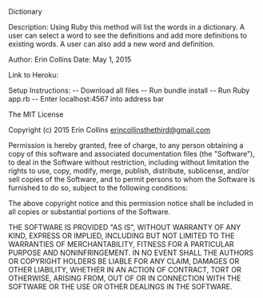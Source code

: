 Dictionary

Description: Using Ruby this method will list the words in a dictionary. A user can select a word to see the definitions and add more definitions to existing words. A user can also add a new word and definition.


Author: Erin Collins Date: May 1, 2015

Link to Heroku: 

Setup Instructions: -- Download all files -- Run bundle install -- Run Ruby app.rb -- Enter localhost:4567 into address bar

The MIT License

Copyright (c) 2015 Erin Collins erincollinsthethird@gmail.com

Permission is hereby granted, free of charge, to any person obtaining a copy of this software and associated documentation files (the "Software"), to deal in the Software without restriction, including without limitation the rights to use, copy, modify, merge, publish, distribute, sublicense, and/or sell copies of the Software, and to permit persons to whom the Software is furnished to do so, subject to the following conditions:

The above copyright notice and this permission notice shall be included in all copies or substantial portions of the Software.

THE SOFTWARE IS PROVIDED "AS IS", WITHOUT WARRANTY OF ANY KIND, EXPRESS OR IMPLIED, INCLUDING BUT NOT LIMITED TO THE WARRANTIES OF MERCHANTABILITY, FITNESS FOR A PARTICULAR PURPOSE AND NONINFRINGEMENT. IN NO EVENT SHALL THE AUTHORS OR COPYRIGHT HOLDERS BE LIABLE FOR ANY CLAIM, DAMAGES OR OTHER LIABILITY, WHETHER IN AN ACTION OF CONTRACT, TORT OR OTHERWISE, ARISING FROM, OUT OF OR IN CONNECTION WITH THE SOFTWARE OR THE USE OR OTHER DEALINGS IN THE SOFTWARE.
